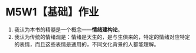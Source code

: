 # M5W1【基础】作业

1. 我认为本书的精髓是一个概念——**情绪建构论**。
2. 我认为传统的情绪观是：情绪是天生的，是与生俱来的，特定的情绪对应特定的表情，而且这些表情是通用的，不同文化背景的人都能理解。
